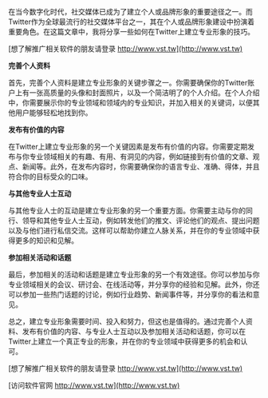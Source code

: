 在当今数字化时代，社交媒体已成为了建立个人或品牌形象的重要途径之一。而Twitter作为全球最流行的社交媒体平台之一，其在个人或品牌形象建设中扮演着重要角色。在这篇文章中，我将分享一些如何在Twitter上建立专业形象的技巧。

[想了解推广相关软件的朋友请登录 http://www.vst.tw](http://www.vst.tw)

**完善个人资料**

首先，完善个人资料是建立专业形象的关键步骤之一。你需要确保你的Twitter账户上有一张高质量的头像和封面照片，以及一个简洁明了的个人介绍。在个人介绍中，你需要展示你的专业领域和领域内的专业知识，并加入相关的关键词，以便其他用户能够轻松地找到你。

**发布有价值的内容**

在Twitter上建立专业形象的另一个关键因素是发布有价值的内容。你需要定期发布与你专业领域相关的有趣、有用、有洞见的内容，例如链接到有价值的文章、观点、新闻等。此外，在发布内容时，你需要确保你的语言专业、准确、得体，并且符合你的目标受众的口味。

**与其他专业人士互动**

与其他专业人士的互动是建立专业形象的另一个重要方面。你需要主动与你的同行、领导和其他专业人士互动，例如转发他们的推文、评论他们的观点、提出问题以及与他们进行私信交流。这样可以帮助你建立人脉关系，并在你的专业领域中获得更多的知识和见解。

**参加相关活动和话题**

最后，参加相关的活动和话题是建立专业形象的另一个有效途径。你可以参加与你专业领域相关的会议、研讨会、在线活动等，并分享你的经验和见解。此外，你还可以参加一些热门话题的讨论，例如行业趋势、新闻事件等，并分享你的看法和意见。

总之，建立专业形象需要时间、投入和努力，但这也是值得的。通过完善个人资料、发布有价值的内容、与专业人士互动以及参加相关活动和话题，你可以在Twitter上建立一个真正专业的形象，并在你的专业领域中获得更多的机会和认可。

[想了解推广相关软件的朋友请登录 http://www.vst.tw](http://www.vst.tw)


[访问软件官网 http://www.vst.tw](http://www.vst.tw)
